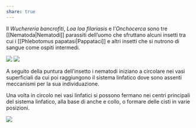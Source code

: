 ```yaml
---
share: true
---
```

Il *Wuchereria bancrofiti*, *Loa loa filariasis* e l’*Onchocerca* sono tre [[Nematoda|Nematodi]] parassiti dell’uomo che sfruttano alcuni insetti tra cui i [[Phlebotomus papatasi|Pappataci]] e altri insetti che si nutrono di sangue come ospiti intermedi.

![](03ee493ac3002a293bc2c6a7a5e5c288_MD5%201.png) ![](efc7337f1ef4b23d02e51fd4206b74b6_MD5%201.png)


A seguito della puntura dell’insetto i nematodi iniziano a circolare nei vasi superficiali da cui poi raggiungono il sistema linfatico dove sono assenti meccanismi per la sua individuazione.

Una volta in circolo nei vasi linfatici si possono fermano nei centri principali del sistema linfatico, alla base di anche e collo, o formare delle cisti in varie posizioni.

![](175084af0094b30592cefdd9edb2f3c7_MD5%201.png)